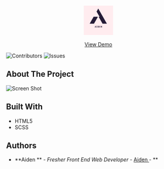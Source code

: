 <br/>
<p align="center">
  <a href="https://github.com/Aiden181/Trasave">
    <img src="images/Aiden.png" alt="Logo" width="80" height="80">
  </a>

  <p align="center">
    <a href="https://github.com/Aiden181/Trasave">View Demo</a>
  </p>
</p>

![Contributors](https://img.shields.io/github/contributors/Aiden181/Trasave?color=dark-green) ![Issues](https://img.shields.io/github/issues/Aiden181/Trasave) 

## About The Project

![Screen Shot](images/screenshot.png)


## Built With

<ul>
 <li>HTML5</li>
<li>SCSS</li>
</ul>

## Authors

* **Aiden ** - *Fresher Front End Web Developer* - [Aiden ](https://github.com/Aiden181/) - **
